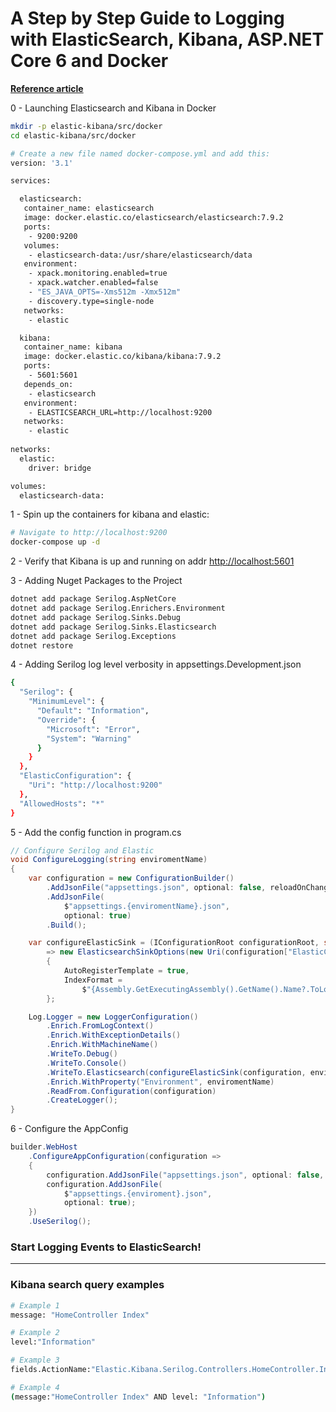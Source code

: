 ﻿# A Step by Step Guide to Logging with ElasticSearch, Kibana, ASP.NET Core 6 and Docker

[**Reference
article**](https://www.humankode.com/asp-net-core/logging-with-elasticsearch-kibana-asp-net-core-and-docker)

0 - Launching Elasticsearch and Kibana in Docker

```bash
mkdir -p elastic-kibana/src/docker
cd elastic-kibana/src/docker

# Create a new file named docker-compose.yml and add this:
version: '3.1'

services:

  elasticsearch:
   container_name: elasticsearch
   image: docker.elastic.co/elasticsearch/elasticsearch:7.9.2
   ports:
    - 9200:9200
   volumes:
    - elasticsearch-data:/usr/share/elasticsearch/data
   environment:
    - xpack.monitoring.enabled=true
    - xpack.watcher.enabled=false
    - "ES_JAVA_OPTS=-Xms512m -Xmx512m"
    - discovery.type=single-node
   networks:
    - elastic

  kibana:
   container_name: kibana
   image: docker.elastic.co/kibana/kibana:7.9.2
   ports:
    - 5601:5601
   depends_on:
    - elasticsearch
   environment:
    - ELASTICSEARCH_URL=http://localhost:9200
   networks:
    - elastic
  
networks:
  elastic:
    driver: bridge

volumes:
  elasticsearch-data:
```

1 - Spin up the containers for kibana and elastic:

```bash
# Navigate to http://localhost:9200
docker-compose up -d
```

2 - Verify that Kibana is up and running on addr <http://localhost:5601>

3 - Adding Nuget Packages to the Project

```bash
dotnet add package Serilog.AspNetCore
dotnet add package Serilog.Enrichers.Environment
dotnet add package Serilog.Sinks.Debug
dotnet add package Serilog.Sinks.Elasticsearch
dotnet add package Serilog.Exceptions
dotnet restore
```

4 - Adding Serilog log level verbosity in appsettings.Development.json

```bash
{
  "Serilog": {
    "MinimumLevel": {
      "Default": "Information",
      "Override": {
        "Microsoft": "Error",
        "System": "Warning"
      }
    }
  },
  "ElasticConfiguration": {
    "Uri": "http://localhost:9200"
  },
  "AllowedHosts": "*"
}
```

5 - Add the config function in program.cs

```cs
// Configure Serilog and Elastic
void ConfigureLogging(string enviromentName)
{
    var configuration = new ConfigurationBuilder()
        .AddJsonFile("appsettings.json", optional: false, reloadOnChange: true)
        .AddJsonFile(
            $"appsettings.{enviromentName}.json",
            optional: true)
        .Build();

    var configureElasticSink = (IConfigurationRoot configurationRoot, string enviroment)
        => new ElasticsearchSinkOptions(new Uri(configuration["ElasticConfiguration:Uri"]))
        {
            AutoRegisterTemplate = true,
            IndexFormat =
                $"{Assembly.GetExecutingAssembly().GetName().Name?.ToLower().Replace(".", "-")}-{enviroment.ToLower().Replace(".", "-")}-{DateTime.UtcNow:yyyy-MM}"
        };

    Log.Logger = new LoggerConfiguration()
        .Enrich.FromLogContext()
        .Enrich.WithExceptionDetails()
        .Enrich.WithMachineName()
        .WriteTo.Debug()
        .WriteTo.Console()
        .WriteTo.Elasticsearch(configureElasticSink(configuration, enviromentName))
        .Enrich.WithProperty("Environment", enviromentName)
        .ReadFrom.Configuration(configuration)
        .CreateLogger();
}
```

6 - Configure the AppConfig

```cs
builder.WebHost
    .ConfigureAppConfiguration(configuration =>
    {
        configuration.AddJsonFile("appsettings.json", optional: false, reloadOnChange: true);
        configuration.AddJsonFile(
            $"appsettings.{enviroment}.json",
            optional: true);
    })
    .UseSerilog();
```

### **Start Logging Events to ElasticSearch!**

---

### **Kibana search query examples**

```bash
# Example 1
message: "HomeController Index"

# Example 2
level:"Information"

# Example 3
fields.ActionName:"Elastic.Kibana.Serilog.Controllers.HomeController.Index"

# Example 4
(message:"HomeController Index" AND level: "Information")
```
